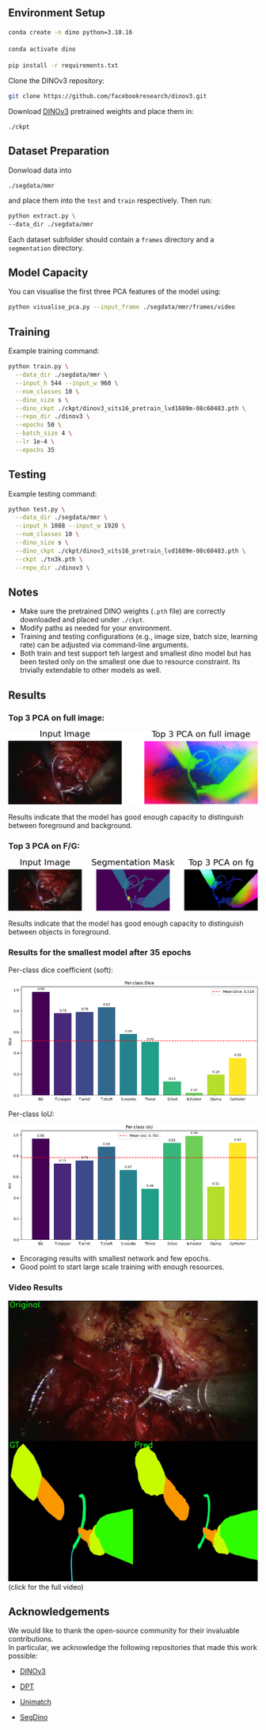 ## Environment Setup

```bash
conda create -n dino python=3.10.16

conda activate dino

pip install -r requirements.txt
````

Clone the DINOv3 repository:

```bash
git clone https://github.com/facebookresearch/dinov3.git
```

Download [DINOv3](https://github.com/facebookresearch/dinov3)  pretrained weights and place them in:

```
./ckpt
```

## Dataset Preparation
Donwload data into  
```
./segdata/mmr
```
and place them into the `test` and `train` respectively. Then run:
```bash
python extract.py \
--data_dir ./segdata/mmr
```

Each dataset subfolder should contain a `frames` directory and a `segmentation` directory.

## Model Capacity
You can visualise the first three PCA features of the model using:
```bash
python visualise_pca.py --input_frame ./segdata/mmr/frames/video
```
## Training

Example training command:

```bash
python train.py \
  --data_dir ./segdata/mmr \
  --input_h 544 --input_w 960 \
  --num_classes 10 \
  --dino_size s \
  --dino_ckpt ./ckpt/dinov3_vits16_pretrain_lvd1689m-08c60483.pth \
  --repo_dir ./dinov3 \
  --epochs 50 \
  --batch_size 4 \
  --lr 1e-4 \
  --epochs 35
```

## Testing

Example testing command:

```bash
python test.py \
  --data_dir ./segdata/mmr \
  --input_h 1088 --input_w 1920 \
  --num_classes 10 \
  --dino_size s \
  --dino_ckpt ./ckpt/dinov3_vits16_pretrain_lvd1689m-08c60483.pth \
  --ckpt ./tn3k.pth \
  --repo_dir ./dinov3 \
```

## Notes

* Make sure the pretrained DINO weights (`.pth` file) are correctly downloaded and placed under `./ckpt`.
* Modify paths as needed for your environment.
* Training and testing configurations (e.g., image size, batch size, learning rate) can be adjusted via command-line arguments.
* Both train and test support teh largest and smallest dino model but has been tested only on the smallest one due to resource constraint. Its trivially extendable to other models as well.

## Results
### Top 3 PCA on full image:
![](src/pca_full.png)

Results indicate that the model has good enough capacity to distinguish between foreground and background.

### Top 3 PCA on F/G:
![](src/pca_fg.png)

Results indicate that the model has good enough capacity to distinguish between objects in foreground.

### Results for the smallest model after 35 epochs
Per-class dice coefficient (soft):

![](src/test_metrics_dice_per_class.png)

Per-class IoU:

![](src/test_metrics_iou_per_class.png)
 
* Encoraging results with smallest network and few epochs.
* Good point to start large scale training with enough resources.

### Video Results
[![](src/trimmed.gif)](https://youtu.be/eYu81MW8a1M)
(click for the full video)
## Acknowledgements

We would like to thank the open-source community for their invaluable contributions.  
In particular, we acknowledge the following repositories that made this work possible:

- [DINOv3](https://github.com/facebookresearch/dinov3)   

- [DPT](https://github.com/isl-org/DPT)

- [Unimatch](https://github.com/LiheYoung/UniMatch-V2)

- [SegDino](https://arxiv.org/pdf/2509.00833)